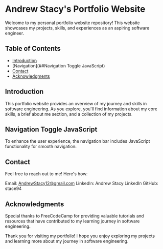 # Andrew Stacy's Portfolio Website

Welcome to my personal portfolio website repository! This website showcases my projects, skills, and experiences as an aspiring software engineer.

## Table of Contents
- [Introduction](#Introduction)
- [Navigation](##Navigation Toggle JavaScript)
- [Contact](#Contact)
- [Acknowledgments](#Acknowledgments)

## Introduction
This portfolio website provides an overview of my journey and skills in software engineering. As you explore, you'll find information about my core skills, a brief about me section, and a collection of my projects.

## Navigation Toggle JavaScript
To enhance the user experience, the navigation bar includes JavaScript functionality for smooth navigation.

## Contact
Feel free to reach out to me! Here's how:

Email: AndrewStacy12@gmail.com
LinkedIn: Andrew Stacy LinkedIn
GitHub: stace94

## Acknowledgments
Special thanks to FreeCodeCamp for providing valuable tutorials and resources that have contributed to my learning journey in software engineering.

Thank you for visiting my portfolio! I hope you enjoy exploring my projects and learning more about my journey in software engineering.
